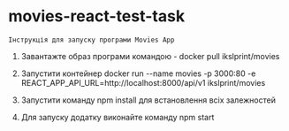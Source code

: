 # movies-react-test-task

    Інструкція для запуску програми Movies App

1.	Завантажте образ програми командою - docker pull ikslprint/movies

2.	Запустити контейнер docker run --name movies -p 3000:80 -e REACT_APP_API_URL=http://localhost:8000/api/v1 ikslprint/movies

3.	Запустити команду npm install для встановлення всіх залежностей

4.	Для запуску додатку виконайте команду npm start
